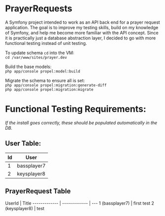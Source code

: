 PrayerRequests
======

A Symfony project intended to work as an API back end for a prayer request application. The goal is to improve my testing skills, build on my knowledge of Symfony, and help me become more familiar with the API concept. Since it is practically just a database abstraction layer, I decided to go with more functional testing instead of unit testing.

To update schema `cd` into the VM:<br />
`cd /var/www/sites/prayer.dev`

Build the base models:<br />
`php app/console propel:model:build`

Migrate the schema to ensure all is set:<br />
`php app/console propel:migration:generate-diff`<br />
`php app/console propel:migration:migrate`

# Functional Testing Requirements:

*If the install goes correctly, these should be populated automatically in the DB.*

## User Table:

Id | User
------------- | -------------
1 | bassplayer7
2 | keysplayer8

## PrayerRequest Table

UserId | Title
------------- | ------------- | ---
1 (bassplayer7) | first test
2 (keysplayer8) | test
